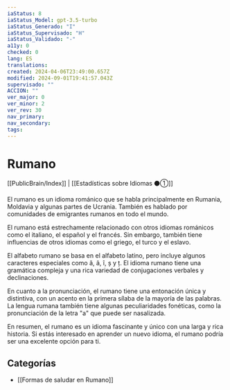 ```yaml
---
iaStatus: 8
iaStatus_Model: gpt-3.5-turbo
iaStatus_Generado: "I"
iaStatus_Supervisado: "H"
iaStatus_Validado: "-"
a11y: 0
checked: 0
lang: ES
translations: 
created: 2024-04-06T23:49:00.657Z
modified: 2024-09-01T19:41:57.043Z
supervisado: ""
ACCION: ""
ver_major: 0
ver_minor: 2
ver_rev: 30
nav_primary: 
nav_secondary: 
tags:
---
```

# Rumano

[[PublicBrain/Index]] | [[Estadísticas sobre Idiomas ⚫①]]

El rumano es un idioma románico que se habla principalmente en Rumania, Moldavia y algunas partes de Ucrania. También es hablado por comunidades de emigrantes rumanos en todo el mundo.

El rumano está estrechamente relacionado con otros idiomas románicos como el italiano, el español y el francés. Sin embargo, también tiene influencias de otros idiomas como el griego, el turco y el eslavo.

El alfabeto rumano se basa en el alfabeto latino, pero incluye algunos caracteres especiales como ă, â, î, ș y ț. El idioma rumano tiene una gramática compleja y una rica variedad de conjugaciones verbales y declinaciones.

En cuanto a la pronunciación, el rumano tiene una entonación única y distintiva, con un acento en la primera sílaba de la mayoría de las palabras. La lengua rumana también tiene algunas peculiaridades fonéticas, como la pronunciación de la letra "a" que puede ser nasalizada.

En resumen, el rumano es un idioma fascinante y único con una larga y rica historia. Si estás interesado en aprender un nuevo idioma, el rumano podría ser una excelente opción para ti.

## Categorías

* [[Formas de saludar en Rumano]]